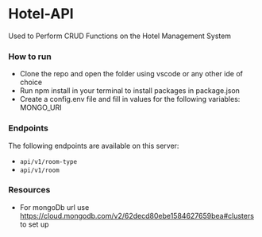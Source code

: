 # Hotel-API
Used to Perform CRUD Functions on the Hotel Management System

### How to run
- Clone the repo and open the folder using vscode or any other ide of choice
- Run npm install in your terminal to install packages in package.json
- Create a config.env file and fill in values for the following variables:
MONGO_URI

### Endpoints
The following endpoints are available on this server:
- `api/v1/room-type` 
- `api/v1/room`

### Resources
- For mongoDb url use https://cloud.mongodb.com/v2/62decd80ebe1584627659bea#clusters to set up

